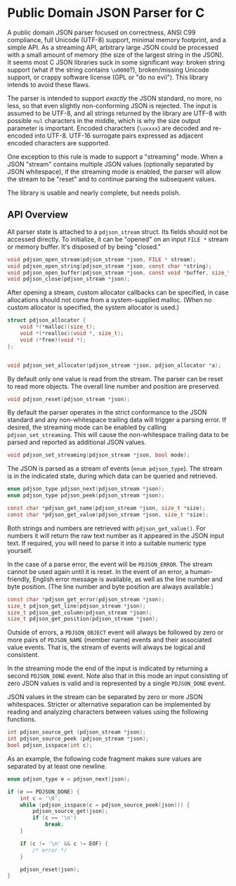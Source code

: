 # Public Domain JSON Parser for C

A public domain JSON parser focused on correctness, ANSI C99
compliance, full Unicode (UTF-8) support, minimal memory footprint,
and a simple API. As a streaming API, arbitrary large JSON could be
processed with a small amount of memory (the size of the largest
string in the JSON). It seems most C JSON libraries suck in some
significant way: broken string support (what if the string contains
`\u0000`?), broken/missing Unicode support, or crappy software license
(GPL or "do no evil"). This library intends to avoid these flaws.

The parser is intended to support *exactly* the JSON standard, no more, no
less, so that even slightly non-conforming JSON is rejected. The input is
assumed to be UTF-8, and all strings returned by the library are UTF-8 with
possible `nul` characters in the middle, which is why the size output parameter
is important. Encoded characters (`\uxxxx`) are decoded and re-encoded into
UTF-8. UTF-16 surrogate pairs expressed as adjacent encoded characters are
supported.

One exception to this rule is made to support a "streaming" mode. When a JSON
"stream" contains multiple JSON values (optionally separated by JSON
whitespace), if the streaming mode is enabled, the parser will allow the
stream to be "reset" and to continue parsing the subsequent values.

The library is usable and nearly complete, but needs polish.

## API Overview

All parser state is attached to a `pdjson_stream` struct. Its fields
should not be accessed directly. To initialize, it can be "opened" on
an input `FILE *` stream or memory buffer. It's disposed of by being
"closed."

```c
void pdjson_open_stream(pdjson_stream *json, FILE * stream);
void pdjson_open_string(pdjson_stream *json, const char *string);
void pdjson_open_buffer(pdjson_stream *json, const void *buffer, size_t size);
void pdjson_close(pdjson_stream *json);
```

After opening a stream, custom allocator callbacks can be specified,
in case allocations should not come from a system-supplied malloc.
(When no custom allocator is specified, the system allocator is used.)

```c
struct pdjson_allocator {
    void *(*malloc)(size_t);
    void *(*realloc)(void *, size_t);
    void (*free)(void *);
};


void pdjson_set_allocator(pdjson_stream *json, pdjson_allocator *a);
```

By default only one value is read from the stream. The parser can be
reset to read more objects. The overall line number and position are
preserved.

```c
void pdjson_reset(pdjson_stream *json);
```

By default the parser operates in the strict conformance to the JSON standard
and any non-whitespace trailing data will trigger a parsing error. If desired,
the streaming mode can be enabled by calling `pdjson_set_streaming`. This will
cause the non-whitespace trailing data to be parsed and reported as additional
JSON values.

```c
void pdjson_set_streaming(pdjson_stream *json, bool mode);
```

The JSON is parsed as a stream of events (`enum pdjson_type`). The
stream is in the indicated state, during which data can be queried and
retrieved.

```c
enum pdjson_type pdjson_next(pdjson_stream *json);
enum pdjson_type pdjson_peek(pdjson_stream *json);

const char *pdjson_get_name(pdjson_stream *json, size_t *size);
const char *pdjson_get_value(pdjson_stream *json, size_t *size);
```

Both strings and numbers are retrieved with `pdjson_get_value()`. For numbers
it will return the raw text number as it appeared in the JSON input text. If
required, you will need to parse it into a suitable numeric type yourself.

In the case of a parse error, the event will be `PDJSON_ERROR`. The
stream cannot be used again until it is reset. In the event of an
error, a human-friendly, English error message is available, as well
as the line number and byte position. (The line number and byte
position are always available.)

```c
const char *pdjson_get_error(pdjson_stream *json);
size_t pdjson_get_line(pdjson_stream *json);
size_t pdjson_get_column(pdjson_stream *json);
size_t pdjson_get_position(pdjson_stream *json);
```

Outside of errors, a `PDJSON_OBJECT` event will always be followed by
zero or more pairs of `PDJSON_NAME` (member name) events and their
associated value events. That is, the stream of events will always be
logical and consistent.

In the streaming mode the end of the input is indicated by returning a second
`PDJSON_DONE` event. Note also that in this mode an input consisting of zero
JSON values is valid and is represented by a single `PDJSON_DONE` event.

JSON values in the stream can be separated by zero or more JSON whitespaces.
Stricter or alternative separation can be implemented by reading and analyzing
characters between values using the following functions.

```c
int pdjson_source_get (pdjson_stream *json);
int pdjson_source_peek (pdjson_stream *json);
bool pdjson_isspace(int c);
```

As an example, the following code fragment makes sure values are separated by
at least one newline.

```c
enum pdjson_type e = pdjson_next(json);

if (e == PDJSON_DONE) {
    int c = '\0';
    while (pdjson_isspace(c = pdjson_source_peek(json))) {
        pdjson_source_get(json);
        if (c == '\n')
            break;
    }

    if (c != '\n' && c != EOF) {
        /* error */
    }

    pdjson_reset(json);
}
```
